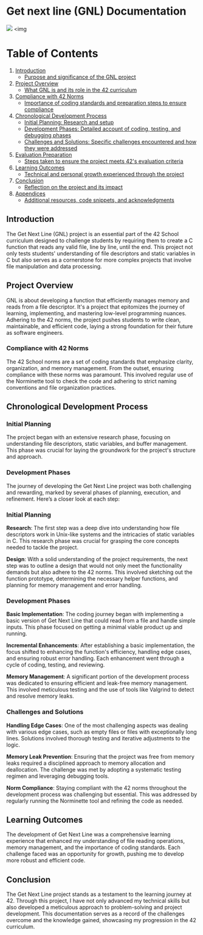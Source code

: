 # Get next line (GNL) Documentation

<img src="https://img.shields.io/badge/42-%23000000.svg?&style=for-the-badge&logo=42&logoColor=white" /> <img 

# Table of Contents

1. [Introduction](#introduction)
   - [Purpose and significance of the GNL project](#purpose-and-significance-of-the-gnl-project)
2. [Project Overview](#project-overview)
   - [What GNL is and its role in the 42 curriculum](#what-gnl-is-and-its-role-in-the-42-curriculum)
3. [Compliance with 42 Norms](#compliance-with-42-norms)
   - [Importance of coding standards and preparation steps to ensure compliance](#importance-of-coding-standards-and-preparation-steps-to-ensure-compliance)
4. [Chronological Development Process](#chronological-development-process)
   - [Initial Planning: Research and setup](#initial-planning-research-and-setup)
   - [Development Phases: Detailed account of coding, testing, and debugging phases](#development-phases-detailed-account-of-coding-testing-and-debugging-phases)
   - [Challenges and Solutions: Specific challenges encountered and how they were addressed](#challenges-and-solutions-specific-challenges-encountered-and-how-they-were-addressed)
5. [Evaluation Preparation](#evaluation-preparation)
   - [Steps taken to ensure the project meets 42's evaluation criteria](#steps-taken-to-ensure-the-project-meets-42s-evaluation-criteria)
6. [Learning Outcomes](#learning-outcomes)
   - [Technical and personal growth experienced through the project](#technical-and-personal-growth-experienced-through-the-project)
7. [Conclusion](#conclusion)
   - [Reflection on the project and its impact](#reflection-on-the-project-and-its-impact)
8. [Appendices](#appendices)
   - [Additional resources, code snippets, and acknowledgments](#additional-resources-code-snippets-and-acknowledgments)

## Introduction

The Get Next Line (GNL) project is an essential part of the 42 School curriculum designed to challenge students by requiring them to create a C function that reads any valid file, line by line, until the end. This project not only tests students' understanding of file descriptors and static variables in C but also serves as a cornerstone for more complex projects that involve file manipulation and data processing.

## Project Overview

GNL is about developing a function that efficiently manages memory and reads from a file descriptor. It's a project that epitomizes the journey of learning, implementing, and mastering low-level programming nuances. Adhering to the 42 norms, the project pushes students to write clean, maintainable, and efficient code, laying a strong foundation for their future as software engineers.

### Compliance with 42 Norms

The 42 School norms are a set of coding standards that emphasize clarity, organization, and memory management. From the outset, ensuring compliance with these norms was paramount. This involved regular use of the Norminette tool to check the code and adhering to strict naming conventions and file organization practices.

## Chronological Development Process

### Initial Planning

The project began with an extensive research phase, focusing on understanding file descriptors, static variables, and buffer management. This phase was crucial for laying the groundwork for the project's structure and approach.

### Development Phases

The journey of developing the Get Next Line project was both challenging and rewarding, marked by several phases of planning, execution, and refinement. Here’s a closer look at each step:

### Initial Planning

**Research**: The first step was a deep dive into understanding how file descriptors work in Unix-like systems and the intricacies of static variables in C. This research phase was crucial for grasping the core concepts needed to tackle the project.

**Design**: With a solid understanding of the project requirements, the next step was to outline a design that would not only meet the functionality demands but also adhere to the 42 norms. This involved sketching out the function prototype, determining the necessary helper functions, and planning for memory management and error handling.

### Development Phases

**Basic Implementation**: The coding journey began with implementing a basic version of Get Next Line that could read from a file and handle simple inputs. This phase focused on getting a minimal viable product up and running.

**Incremental Enhancements**: After establishing a basic implementation, the focus shifted to enhancing the function's efficiency, handling edge cases, and ensuring robust error handling. Each enhancement went through a cycle of coding, testing, and reviewing.

**Memory Management**: A significant portion of the development process was dedicated to ensuring efficient and leak-free memory management. This involved meticulous testing and the use of tools like Valgrind to detect and resolve memory leaks.

### Challenges and Solutions

**Handling Edge Cases**: One of the most challenging aspects was dealing with various edge cases, such as empty files or files with exceptionally long lines. Solutions involved thorough testing and iterative adjustments to the logic.

**Memory Leak Prevention**: Ensuring that the project was free from memory leaks required a disciplined approach to memory allocation and deallocation. The challenge was met by adopting a systematic testing regimen and leveraging debugging tools.

**Norm Compliance**: Staying compliant with the 42 norms throughout the development process was challenging but essential. This was addressed by regularly running the Norminette tool and refining the code as needed.

## Learning Outcomes

The development of Get Next Line was a comprehensive learning experience that enhanced my understanding of file reading operations, memory management, and the importance of coding standards. Each challenge faced was an opportunity for growth, pushing me to develop more robust and efficient code.

## Conclusion

The Get Next Line project stands as a testament to the learning journey at 42. Through this project, I have not only advanced my technical skills but also developed a meticulous approach to problem-solving and project development. This documentation serves as a record of the challenges overcome and the knowledge gained, showcasing my progression in the 42 curriculum.
